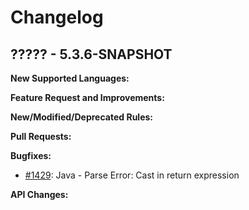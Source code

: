 # Changelog

## ????? - 5.3.6-SNAPSHOT

**New Supported Languages:**

**Feature Request and Improvements:**

**New/Modified/Deprecated Rules:**

**Pull Requests:**

**Bugfixes:**

*   [#1429](https://sourceforge.net/p/pmd/bugs/1429/): Java - Parse Error: Cast in return expression

**API Changes:**
